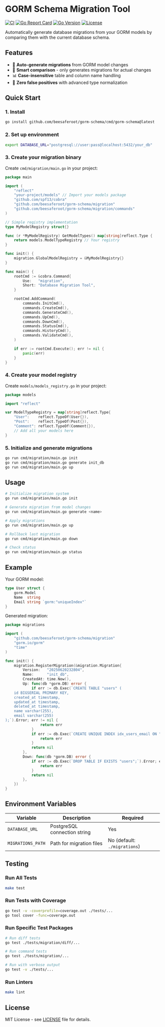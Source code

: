 # GORM Schema Migration Tool

[![CI](https://github.com/beesaferoot/gorm-schema/workflows/CI/badge.svg)](https://github.com/beesaferoot/gorm-schema/actions)
[![Go Report Card](https://goreportcard.com/badge/github.com/beesaferoot/gorm-schema)](https://goreportcard.com/report/github.com/beesaferoot/gorm-schema)
[![Go Version](https://img.shields.io/github/go-mod/go-version/beesaferoot/gorm-schema)](https://go.dev/)
[![License](https://img.shields.io/badge/License-MIT-blue.svg)](LICENSE)

Automatically generate database migrations from your GORM models by comparing them with the current database schema.

## Features

- 🔄 **Auto-generate migrations** from GORM model changes
- 🎯 **Smart comparison** - only generates migrations for actual changes
- 📊 **Case-insensitive** table and column name handling
- 🚀 **Zero false positives** with advanced type normalization

## Quick Start

### 1. Install

```bash
go install github.com/beesaferoot/gorm-schema/cmd/gorm-schema@latest
```

### 2. Set up environment

```bash
export DATABASE_URL="postgresql://user:pass@localhost:5432/your_db"
```

### 3. Create your migration binary

Create `cmd/migration/main.go` in your project:

```go
package main

import (
    "reflect"
    "your-project/models" // Import your models package
    "github.com/spf13/cobra"
    "github.com/beesaferoot/gorm-schema/migration"
    "github.com/beesaferoot/gorm-schema/migration/commands"
)

// Simple registry implementation
type MyModelRegistry struct{}

func (r *MyModelRegistry) GetModelTypes() map[string]reflect.Type {
    return models.ModelTypeRegistry // Your registry
}

func init() {
    migration.GlobalModelRegistry = &MyModelRegistry{}
}

func main() {
    rootCmd := &cobra.Command{
        Use:   "migration",
        Short: "Database Migration Tool",
    }

    rootCmd.AddCommand(
        commands.InitCmd(),
        commands.CreateCmd(),
        commands.GenerateCmd(),
        commands.UpCmd(),
        commands.DownCmd(),
        commands.StatusCmd(),
        commands.HistoryCmd(),
        commands.ValidateCmd(),
    )

    if err := rootCmd.Execute(); err != nil {
        panic(err)
    }
}
```

### 4. Create your model registry

Create `models/models_registry.go` in your project:

```go
package models

import "reflect"

var ModelTypeRegistry = map[string]reflect.Type{
    "User":    reflect.TypeOf(User{}),
    "Post":    reflect.TypeOf(Post{}),
    "Comment": reflect.TypeOf(Comment{}),
    // Add all your models here
}
```

### 5. Initialize and generate migrations

```bash
go run cmd/migration/main.go init
go run cmd/migration/main.go generate init_db
go run cmd/migration/main.go up
```

## Usage

```bash
# Initialize migration system
go run cmd/migration/main.go init

# Generate migration from model changes
go run cmd/migration/main.go generate <name>

# Apply migrations
go run cmd/migration/main.go up

# Rollback last migration
go run cmd/migration/main.go down

# Check status
go run cmd/migration/main.go status
```

## Example

Your GORM model:

```go
type User struct {
    gorm.Model
    Name  string
    Email string `gorm:"uniqueIndex"`
}
```

Generated migration:

```go
package migrations

import (
    "github.com/beesaferoot/gorm-schema/migration"
    "gorm.io/gorm"
    "time"
)

func init() {
    migration.RegisterMigration(&migration.Migration{
        Version:   "20250620232804",
        Name:      "init_db",
        CreatedAt: time.Now(),
        Up: func(db *gorm.DB) error {
            if err := db.Exec(`CREATE TABLE "users" (
    id BIGSERIAL PRIMARY KEY,
    created_at timestamp,
    updated_at timestamp,
    deleted_at timestamp,
    name varchar(255),
    email varchar(255)
);`).Error; err != nil {
                return err
            }
            if err := db.Exec(`CREATE UNIQUE INDEX idx_users_email ON "users"(email);`).Error; err != nil {
                return err
            }
            return nil
        },
        Down: func(db *gorm.DB) error {
            if err := db.Exec(`DROP TABLE IF EXISTS "users";`).Error; err != nil {
                return err
            }
            return nil
        },
    })
}
```

## Environment Variables

| Variable          | Description                  | Required                     |
| ----------------- | ---------------------------- | ---------------------------- |
| `DATABASE_URL`    | PostgreSQL connection string | Yes                          |
| `MIGRATIONS_PATH` | Path for migration files     | No (default: `./migrations`) |

## Testing

### Run All Tests

```bash
make test
```

### Run Tests with Coverage

```bash
go test -v -coverprofile=coverage.out ./tests/...
go tool cover -func=coverage.out
```

### Run Specific Test Packages

```bash
# Run diff tests
go test ./tests/migration/diff/...

# Run command tests
go test ./tests/migration/...

# Run with verbose output
go test -v ./tests/...
```

### Run Linters

```bash
make lint
```

## License

MIT License - see [LICENSE](LICENSE) file for details.
